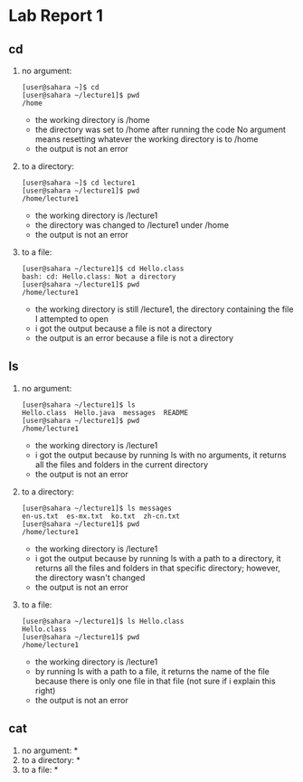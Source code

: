 # Lab Report 1
## cd 
1. no argument:
   ```
   [user@sahara ~]$ cd 
   [user@sahara ~/lecture1]$ pwd
   /home
   ```
   * the working directory is /home
   * the directory was set to /home after running the code
     No argument means resetting whatever the working directory is to /home
   * the output is not an error
     
2. to a directory:
   ```
   [user@sahara ~]$ cd lecture1
   [user@sahara ~/lecture1]$ pwd
   /home/lecture1
   ```
   * the working directory is /lecture1 
   * the directory was changed to /lecture1 under /home 
   * the output is not an error
     
3. to a file:
   ```
   [user@sahara ~/lecture1]$ cd Hello.class
   bash: cd: Hello.class: Not a directory
   [user@sahara ~/lecture1]$ pwd
   /home/lecture1
   ```
   * the working directory is still /lecture1, the directory containing the file I attempted to open
   * i got the output because a file is not a directory
   * the output is an error because a file is not a directory 


## ls 
1. no argument:
   ```
   [user@sahara ~/lecture1]$ ls
   Hello.class  Hello.java  messages  README
   [user@sahara ~/lecture1]$ pwd
   /home/lecture1
   ```
   * the working directory is /lecture1
   * i got the output because by running ls with no arguments, it returns all the files and folders in the current directory
   * the output is not an error
     
2. to a directory:
   ```
   [user@sahara ~/lecture1]$ ls messages
   en-us.txt  es-mx.txt  ko.txt  zh-cn.txt
   [user@sahara ~/lecture1]$ pwd
   /home/lecture1
   ```
   * the working directory is /lecture1
   * i got the output because by running ls with a path to a directory, it returns all the files and folders in that specific directory; however, the directory wasn't changed
   * the output is not an error
     
3. to a file:
   ```
   [user@sahara ~/lecture1]$ ls Hello.class
   Hello.class
   [user@sahara ~/lecture1]$ pwd
   /home/lecture1
   ```
   * the working directory is /lecture1
   * by running ls with a path to a file, it returns the name of the file because there is only one file in that file (not sure if i explain this right)
   * the output is not an error 

## cat 
1. no argument:
   * 
2. to a directory:
   * 
3. to a file:
   * 
